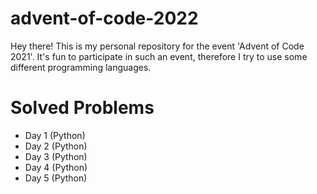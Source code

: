 # advent-of-code-2022

Hey there! This is my personal repository for the event 'Advent of Code 2021'. It's fun to participate in such an event, therefore I try to use some different programming languages.

# Solved Problems

- Day 1 (Python)
- Day 2 (Python)
- Day 3 (Python)
- Day 4 (Python)
- Day 5 (Python)
